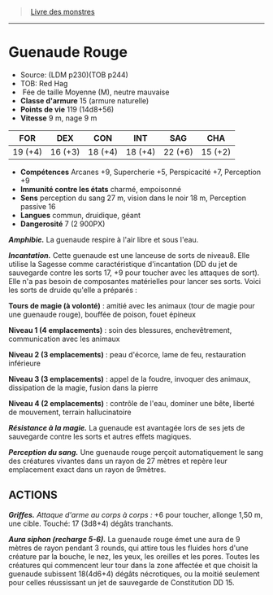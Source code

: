 ﻿> [Livre des monstres](tome_of_beasts.md)

---

# Guenaude Rouge

- Source: (LDM p230)(TOB p244)
- TOB: Red Hag
-  Fée de taille Moyenne (M), neutre mauvaise
- **Classe d'armure** 15 (armure naturelle)
- **Points de vie** 119 (14d8+56)
- **Vitesse** 9 m, nage 9 m

|FOR|DEX|CON|INT|SAG|CHA|
|---|---|---|---|---|---|
|19 (+4)|16 (+3)|18 (+4)|18 (+4)|22 (+6)|15 (+2)|

- **Compétences** Arcanes +9, Supercherie +5, Perspicacité +7, Perception +9
- **Immunité contre les états** charmé, empoisonné
- **Sens** perception du sang 27 m, vision dans le noir 18 m, Perception passive 16
- **Langues** commun, druidique, géant
- **Dangerosité** 7 (2 900PX)

**_Amphibie._** La guenaude respire à l'air libre et sous l'eau.

**_Incantation._** Cette guenaude est une lanceuse de sorts de niveau8. Elle utilise la Sagesse comme caractéristique d'incantation (DD du jet de sauvegarde contre les sorts 17, +9 pour toucher avec les attaques de sort). Elle n'a pas besoin de composantes matérielles pour lancer ses sorts. Voici les sorts de druide qu'elle a préparés :

**Tours de magie (à volonté)** : amitié avec les animaux (tour de magie pour une guenaude rouge), bouffée de poison, fouet épineux

**Niveau 1 (4 emplacements)** : soin des blessures, enchevêtrement, communication avec les animaux

**Niveau 2 (3 emplacements)** : peau d'écorce, lame de feu, restauration inférieure

**Niveau 3 (3 emplacements)** : appel de la foudre, invoquer des animaux, dissipation de la magie, fusion dans la pierre

**Niveau 4 (2 emplacements)** : contrôle de l'eau, dominer une bête, liberté de mouvement, terrain hallucinatoire

**_Résistance à la magie._** La guenaude est avantagée lors de ses jets de sauvegarde contre les sorts et autres effets magiques.

**_Perception du sang._** Une guenaude rouge perçoit automatiquement le sang des créatures vivantes dans un rayon de 27 mètres et repère leur emplacement exact dans un rayon de 9mètres.

## ACTIONS

**_Griffes._** _Attaque d'arme au corps à corps :_ +6 pour toucher, allonge 1,50 m, une cible. Touché: 17 (3d8+4) dégâts tranchants.

**_Aura siphon (recharge 5-6)._** La guenaude rouge émet une aura de 9 mètres de rayon pendant 3 rounds, qui attire tous les fluides hors d'une créature par la bouche, le nez, les yeux, les oreilles et les pores. Toutes les créatures qui commencent leur tour dans la zone affectée et que choisit la guenaude subissent 18(4d6+4) dégâts nécrotiques, ou la moitié seulement pour celles réussissant un jet de sauvegarde de Constitution DD 15.

